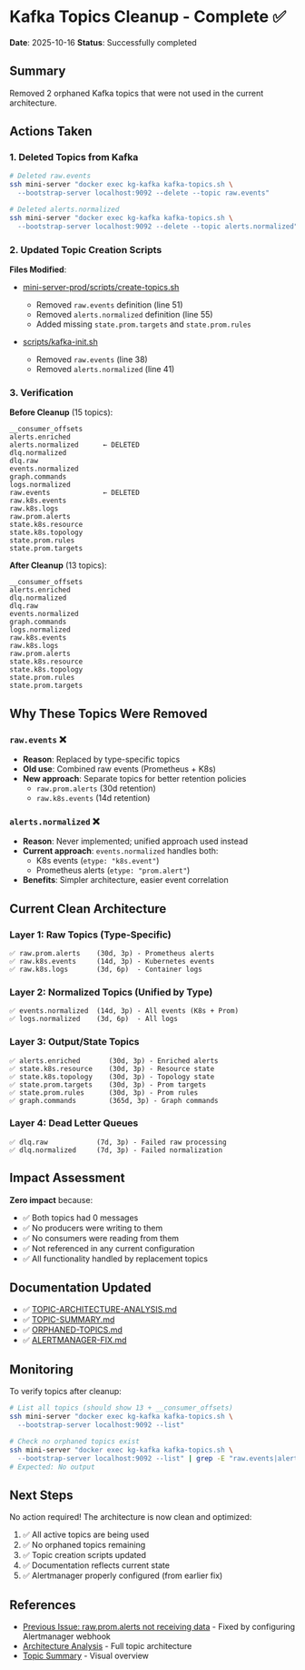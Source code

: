 # Kafka Topics Cleanup - Complete ✅

**Date**: 2025-10-16
**Status**: Successfully completed

## Summary

Removed 2 orphaned Kafka topics that were not used in the current architecture.

## Actions Taken

### 1. Deleted Topics from Kafka

```bash
# Deleted raw.events
ssh mini-server "docker exec kg-kafka kafka-topics.sh \
  --bootstrap-server localhost:9092 --delete --topic raw.events"

# Deleted alerts.normalized
ssh mini-server "docker exec kg-kafka kafka-topics.sh \
  --bootstrap-server localhost:9092 --delete --topic alerts.normalized"
```

### 2. Updated Topic Creation Scripts

**Files Modified**:
- [mini-server-prod/scripts/create-topics.sh](../mini-server-prod/scripts/create-topics.sh)
  - Removed `raw.events` definition (line 51)
  - Removed `alerts.normalized` definition (line 55)
  - Added missing `state.prom.targets` and `state.prom.rules`

- [scripts/kafka-init.sh](../scripts/kafka-init.sh)
  - Removed `raw.events` (line 38)
  - Removed `alerts.normalized` (line 41)

### 3. Verification

**Before Cleanup** (15 topics):
```
__consumer_offsets
alerts.enriched
alerts.normalized      ← DELETED
dlq.normalized
dlq.raw
events.normalized
graph.commands
logs.normalized
raw.events             ← DELETED
raw.k8s.events
raw.k8s.logs
raw.prom.alerts
state.k8s.resource
state.k8s.topology
state.prom.rules
state.prom.targets
```

**After Cleanup** (13 topics):
```
__consumer_offsets
alerts.enriched
dlq.normalized
dlq.raw
events.normalized
graph.commands
logs.normalized
raw.k8s.events
raw.k8s.logs
raw.prom.alerts
state.k8s.resource
state.k8s.topology
state.prom.rules
state.prom.targets
```

## Why These Topics Were Removed

### `raw.events` ❌
- **Reason**: Replaced by type-specific topics
- **Old use**: Combined raw events (Prometheus + K8s)
- **New approach**: Separate topics for better retention policies
  - `raw.prom.alerts` (30d retention)
  - `raw.k8s.events` (14d retention)

### `alerts.normalized` ❌
- **Reason**: Never implemented; unified approach used instead
- **Current approach**: `events.normalized` handles both:
  - K8s events (`etype: "k8s.event"`)
  - Prometheus alerts (`etype: "prom.alert"`)
- **Benefits**: Simpler architecture, easier event correlation

## Current Clean Architecture

### Layer 1: Raw Topics (Type-Specific)
```
✅ raw.prom.alerts    (30d, 3p) - Prometheus alerts
✅ raw.k8s.events     (14d, 3p) - Kubernetes events
✅ raw.k8s.logs       (3d, 6p)  - Container logs
```

### Layer 2: Normalized Topics (Unified by Type)
```
✅ events.normalized  (14d, 3p) - All events (K8s + Prom)
✅ logs.normalized    (3d, 6p)  - All logs
```

### Layer 3: Output/State Topics
```
✅ alerts.enriched       (30d, 3p) - Enriched alerts
✅ state.k8s.resource    (30d, 3p) - Resource state
✅ state.k8s.topology    (30d, 3p) - Topology state
✅ state.prom.targets    (30d, 3p) - Prom targets
✅ state.prom.rules      (30d, 3p) - Prom rules
✅ graph.commands        (365d, 3p) - Graph commands
```

### Layer 4: Dead Letter Queues
```
✅ dlq.raw            (7d, 3p) - Failed raw processing
✅ dlq.normalized     (7d, 3p) - Failed normalization
```

## Impact Assessment

**Zero impact** because:
- ✅ Both topics had 0 messages
- ✅ No producers were writing to them
- ✅ No consumers were reading from them
- ✅ Not referenced in any current configuration
- ✅ All functionality handled by replacement topics

## Documentation Updated

- ✅ [TOPIC-ARCHITECTURE-ANALYSIS.md](./TOPIC-ARCHITECTURE-ANALYSIS.md)
- ✅ [TOPIC-SUMMARY.md](./TOPIC-SUMMARY.md)
- ✅ [ORPHANED-TOPICS.md](./ORPHANED-TOPICS.md)
- ✅ [ALERTMANAGER-FIX.md](./ALERTMANAGER-FIX.md)

## Monitoring

To verify topics after cleanup:

```bash
# List all topics (should show 13 + __consumer_offsets)
ssh mini-server "docker exec kg-kafka kafka-topics.sh \
  --bootstrap-server localhost:9092 --list"

# Check no orphaned topics exist
ssh mini-server "docker exec kg-kafka kafka-topics.sh \
  --bootstrap-server localhost:9092 --list" | grep -E "raw.events|alerts.normalized"
# Expected: No output
```

## Next Steps

No action required! The architecture is now clean and optimized:

1. ✅ All active topics are being used
2. ✅ No orphaned topics remaining
3. ✅ Topic creation scripts updated
4. ✅ Documentation reflects current state
5. ✅ Alertmanager properly configured (from earlier fix)

## References

- [Previous Issue: raw.prom.alerts not receiving data](./ALERTMANAGER-FIX.md) - Fixed by configuring Alertmanager webhook
- [Architecture Analysis](./TOPIC-ARCHITECTURE-ANALYSIS.md) - Full topic architecture
- [Topic Summary](./TOPIC-SUMMARY.md) - Visual overview